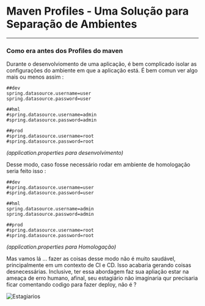 # Maven Profiles - Uma Solução para Separação de Ambientes
___

### Como era antes dos Profiles do maven 

Durante o desenvolviomento de uma aplicação, é bem complicado isolar as configurações do ambiente em que a aplicação está. 
É bem comun ver algo mais ou menos assim :

```properties
##dev
spring.datasource.username=user
spring.datasource.password=user

##hml
#spring.datasource.username=admin
#spring.datasource.password=admin

##prod
#spring.datasource.username=root
#spring.datasource.password=root
```
_(application.properties para desenvolvimento)_

Desse modo, caso fosse necessário rodar em ambiente de homologação seria feito isso :

```properties
##dev
#spring.datasource.username=user
#spring.datasource.password=user

##hml
spring.datasource.username=admin
spring.datasource.password=admin

##prod
#spring.datasource.username=root
#spring.datasource.password=root
```
_(application.properties para Homologação)_

Mas vamos lá ... fazer as coisas desse modo não é muito saudável, principalmente em um contexto de CI e CD. Isso acabaria gerando coisas desnecessárias. Inclusive, ter essa abordagem faz sua apliação estar na ameaça de erro humano, afinal, seu estagiário não imaginaria qur precisaria ficar comentando codigo para fazer deploy, não é ?

![Estagiarios](https://www.ibahia.com/fileadmin/user_upload/ibahia/2017/agosto/18/memeestagio8.jpg)
